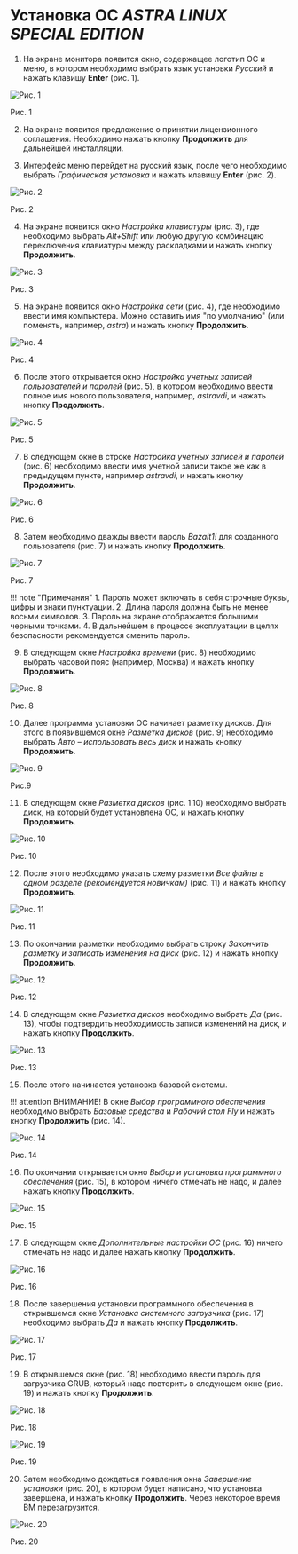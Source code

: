 # Установка ОС *ASTRA LINUX SPECIAL EDITION*

1. На экране монитора появится окно, содержащее логотип ОС и меню, в котором необходимо 
выбрать язык установки *Русский* и нажать клавишу **Enter** (рис. 1).
 
![Рис. 1](../../_assets/engineer_guide/pic1.png)

Рис. 1 

2. На экране появится предложение о принятии лицензионного соглашения. Необходимо нажать кнопку 
**Продолжить** для дальнейшей инсталляции.

3. Интерфейс меню перейдет на русский язык, после чего необходимо выбрать 
*Графическая установка* и нажать клавишу **Enter** (рис. 2).
 
![Рис. 2](../../_assets/engineer_guide/pic2.png)

Рис. 2

4. На экране появится окно *Настройка клавиатуры* (рис. 3), где необходимо выбрать *Alt+Shift* 
или любую другую комбинацию переключения клавиатуры между раскладками и нажать кнопку **Продолжить**.
 
![Рис. 3](../../_assets/engineer_guide/pic3.png)

Рис. 3

5. На экране появится окно *Настройка сети* (рис. 4), где необходимо ввести имя компьютера. 
Можно оставить имя "по умолчанию" (или поменять, например, *astra*) и нажать кнопку **Продолжить**.
 
![Рис. 4](../../_assets/engineer_guide/pic4.png)

Рис. 4

6. После этого открывается окно *Настройка учетных записей пользователей и паролей* (рис. 5), в котором 
необходимо ввести полное имя нового пользователя, например, *astravdi*, и нажать кнопку **Продолжить**.
 
![Рис. 5](../../_assets/engineer_guide/pic5.png)

Рис. 5

7. В следующем окне в строке *Настройка учетных записей и паролей* 
(рис. 6) необходимо ввести имя учетной записи такое же как в предыдущем пункте, например *astravdi*, 
и нажать кнопку **Продолжить**.
 
![Рис. 6](../../_assets/engineer_guide/pic6.png)

Рис. 6

8. Затем необходимо дважды ввести пароль *Bazalt1!* для созданного пользователя (рис. 7) и нажать 
кнопку **Продолжить**.
 
![Рис. 7](../../_assets/engineer_guide/pic7.png)

Рис. 7

!!! note "Примечания"
    1. Пароль может включать в себя строчные буквы, цифры и знаки пунктуации.
    2. Длина пароля должна быть не менее восьми символов.
    3. Пароль на экране отображается большими черными точками.
    4. В дальнейшем в процессе эксплуатации в целях безопасности рекомендуется сменить пароль.

9. В следующем окне *Настройка времени* (рис. 8) необходимо выбрать часовой пояс (например, Москва) 
и нажать кнопку **Продолжить**.
 
![Рис. 8](../../_assets/engineer_guide/pic8.png)

Рис. 8

10. Далее программа установки ОС начинает разметку дисков. Для этого в появившемся окне 
*Разметка дисков* (рис. 9) необходимо выбрать *Авто – использовать весь диск* и нажать кнопку **Продолжить**.
 
![Рис. 9](../../_assets/engineer_guide/pic9.png)

Рис.9

11. В следующем окне *Разметка дисков* (рис. 1.10) необходимо выбрать диск, на который 
будет установлена ОС, и нажать кнопку **Продолжить**.
 
![Рис. 10](../../_assets/engineer_guide/pic10.png)

Рис. 10

12. После этого необходимо указать схему разметки *Все файлы в одном разделе (рекомендуется новичкам)* (рис. 11) 
и нажать кнопку **Продолжить**.
 
![Рис. 11](../../_assets/engineer_guide/pic11.png)

Рис. 11

13. По окончании разметки необходимо выбрать строку *Закончить разметку и записать изменения на диск* (рис. 12) 
и нажать кнопку **Продолжить**.
 
![Рис. 12](../../_assets/engineer_guide/pic12.png)

Рис. 12

14. В следующем окне *Разметка дисков* необходимо выбрать *Да* (рис. 13), чтобы подтвердить необходимость 
записи изменений на диск, и нажать кнопку **Продолжить**.
 
![Рис. 13](../../_assets/engineer_guide/pic13.png)

Рис. 13

15. После этого начинается установка базовой системы.

!!! attention ВНИМАНИЕ! 
    В окне *Выбор программного обеспечения* необходимо выбрать *Базовые средства* и 
    *Рабочий стол Fly* и нажать кнопку **Продолжить** (рис. 14).
 
![Рис. 14](../../_assets/engineer_guide/pic14.png)

Рис. 14

16. По окончании открывается окно *Выбор и установка программного обеспечения* (рис. 15), в котором 
ничего отмечать не надо, и далее нажать кнопку **Продолжить**.
 
![Рис. 15](../../_assets/engineer_guide/pic15.png)

Рис. 15

17. В следующем окне *Дополнительные настройки ОС* (рис. 16) ничего отмечать не надо и далее 
нажать кнопку **Продолжить**.
 
![Рис. 16](../../_assets/engineer_guide/pic16.png)

Рис. 16

18. После завершения установки программного обеспечения в открывшемся окне *Установка системного загрузчика* 
(рис. 17) необходимо выбрать *Да* и нажать кнопку **Продолжить**.
 
![Рис. 17](../../_assets/engineer_guide/pic17.png)

Рис. 17

19. В открывшемся окне (рис. 18) необходимо ввести пароль для загрузчика GRUB, который надо повторить 
в следующем окне (рис. 19) и нажать кнопку **Продолжить**.
 
![Рис. 18](../../_assets/engineer_guide/pic18.png)

Рис. 18

![Рис. 19](../../_assets/engineer_guide/pic19.png) 

Рис. 19

20. Затем необходимо дождаться появления окна *Завершение установки* (рис. 20), в котором будет 
написано, что установка завершена, и нажать кнопку **Продолжить**. Через некоторое время ВМ перезагрузится.
 
![Рис. 20](../../_assets/engineer_guide/pic20.png) 

Рис. 20
